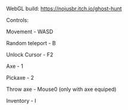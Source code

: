WebGL build: https://nojusbr.itch.io/ghost-hunt

Controls:

Movement - WASD

Random teleport - B

Unlock Cursor - F2

Axe - 1

Pickaxe - 2

Throw axe - Mouse0 (only with axe equiped)

Inventory - I
